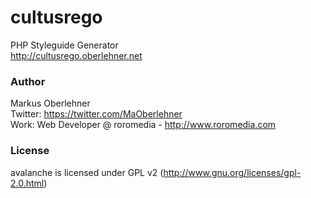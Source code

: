 # cultusrego
PHP Styleguide Generator  
http://cultusrego.oberlehner.net

### Author
Markus Oberlehner  
Twitter: https://twitter.com/MaOberlehner  
Work: Web Developer @ roromedia - http://www.roromedia.com

### License
avalanche is licensed under GPL v2 (http://www.gnu.org/licenses/gpl-2.0.html)